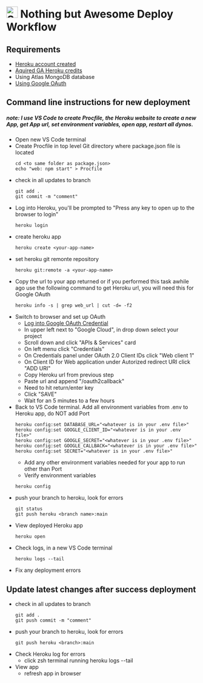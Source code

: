 # <img src="https://creazilla-store.fra1.digitaloceanspaces.com/icons/7832288/refresh-icon-md.png" alt="SyncedIn Logo" width="30"/> Nothing but Awesome Deploy Workflow

## Requirements

- [Heroku account created](https://signup.heroku.com/)
- [Aquired GA Heroku credits](https://trello.com/b/9JXfmceJ/syncedin)
- Using Atlas MongoDB database
- [Using Google OAuth](https://console.cloud.google.com)

## Command line instructions for new deployment

##### note: I use VS Code to create Procfile, the Heroku website to create a new App, get App url, set environment variables, open app, restart all dynos.

- Open new VS Code terminal
- Create Procfile in top level Git directory where package.json file is located
  ```
  cd <to same folder as package.json>
  echo "web: npm start" > Procfile
  ```
- check in all updates to branch
  ```
  git add .
  git commit -m "comment"
  ```
- Log into Heroku, you'll be prompted to "Press any key to open up to the browser to login"
  ```
  heroku login
  ```
- create heroku app
  ```
  heroku create <your-app-name>
  ```
- set heroku git remonte repository
  ```
  heroku git:remote -a <your-app-name>
  ```
- Copy the url to your app returned or if you performed this task awhile ago use the following command to get Heroku url, you will need this for Google OAuth
  ```
  heroku info -s | grep web_url | cut -d= -f2
  ```
- Switch to browser and set up OAuth
  - [Log into Google OAuth Credential](https://console.cloud.google.com/)
  - In upper left next to "Google Cloud", in drop down select your project
  - Scroll down and click "APIs & Services" card
  - On left menu click "Credentials"
  - On Credentials panel under OAuth 2.0 Client IDs click "Web client 1"
  - On Client ID for Web application under Autorized redirect URI click "ADD URI"
  - Copy Heroku url from previous step
  - Paste url and append "/oauth2callback"
  - Need to hit return/enter key
  - Click "SAVE"
  - Wait for an 5 minutes to a few hours
- Back to VS Code terminal. Add all environment variables from .env to Heroku app, do NOT add Port
  ```
  heroku config:set DATABASE_URL="<whatever is in your .env file>"
  heroku config:set GOOGLE_CLIENT_ID="<whatever is in your .env file>"
  heroku config:set GOOGLE_SECRET="<whatever is in your .env file>"
  heroku config:set GOOGLE_CALLBACK="<whatever is in your .env file>"
  heroku config:set SECRET="<whatever is in your .env file>"
  ```
  - Add any other environment variables needed for your app to run other than Port
  - Verify environment variables
  ```
  heroku config
  ```
- push your branch to heroku, look for errors
  ```
  git status
  git push heroku <branch name>:main
  ```
- View deployed Heroku app
  ```
  heroku open
  ```
- Check logs, in a new VS Code terminal
  ```
  heroku logs --tail
  ```
- Fix any deployment errors

## Update latest changes after success deployment

- check in all updates to branch
  ```
  git add .
  git push commit -m "comment"
  ```
- push your branch to heroku, look for errors
  ```
  git push heroku <branch>:main
  ```
- Check Heroku log for errors
  - click zsh terminal running heroku logs --tail
- View app
  - refresh app in browser
